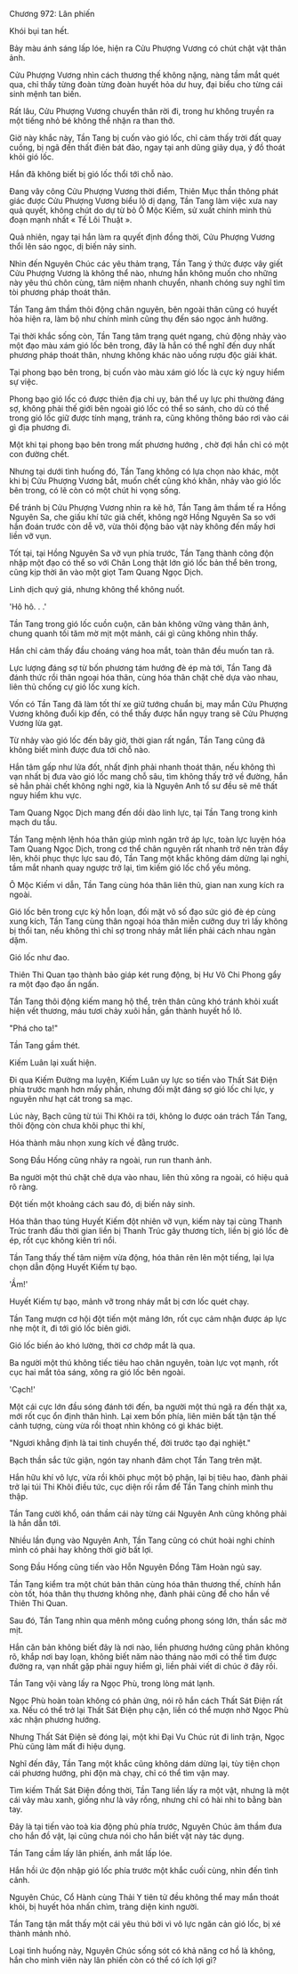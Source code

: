 




Chương 972: Lân phiến


Khói bụi tan hết.

Bảy màu ánh sáng lấp lóe, hiện ra Cửu Phượng Vương có chút chật vật thân ảnh.

Cửu Phượng Vương nhìn cách thương thế không nặng, nàng tầm mắt quét qua, chỉ thấy từng đoàn từng đoàn huyết hỏa dư huy, đại biểu cho từng cái sinh mệnh tan biến.

Rất lâu, Cửu Phượng Vương chuyển thân rời đi, trong hư không truyền ra một tiếng nhỏ bé không thể nhận ra than thở.

Giờ này khắc này, Tần Tang bị cuốn vào gió lốc, chỉ cảm thấy trời đất quay cuồng, bị ngã đến thất điên bát đảo, ngay tại anh dũng giãy dụa, ý đồ thoát khỏi gió lốc.

Hắn đã không biết bị gió lốc thổi tới chỗ nào.

Đang vây công Cửu Phượng Vương thời điểm, Thiên Mục thần thông phát giác được Cửu Phượng Vương biểu lộ dị dạng, Tần Tang làm việc xưa nay quả quyết, không chút do dự từ bỏ Ô Mộc Kiếm, sử xuất chính mình thủ đoạn mạnh nhất « Tế Lôi Thuật ».

Quả nhiên, ngay tại hắn làm ra quyết định đồng thời, Cửu Phượng Vương thổi lên sáo ngọc, dị biến nảy sinh.

Nhìn đến Nguyên Chúc các yêu thảm trạng, Tần Tang ý thức được vây giết Cửu Phượng Vương là không thể nào, nhưng hắn không muốn cho những này yêu thú chôn cùng, tâm niệm nhanh chuyển, nhanh chóng suy nghĩ tìm tòi phương pháp thoát thân.

Tần Tang âm thầm thôi động chân nguyên, bên ngoài thân cũng có huyết hỏa hiện ra, làm bộ như chính mình cũng thụ đến sáo ngọc ảnh hưởng.

Tại thời khắc sống còn, Tần Tang tâm trạng quét ngang, chủ động nhảy vào một đạo màu xám gió lốc bên trong, đây là hắn có thể nghĩ đến duy nhất phương pháp thoát thân, nhưng không khác nào uống rượu độc giải khát.

Tại phong bạo bên trong, bị cuốn vào màu xám gió lốc là cực kỳ nguy hiểm sự việc.

Phong bạo gió lốc có được thiên địa chi uy, bản thể uy lực phi thường đáng sợ, không phải thế giới bên ngoài gió lốc có thể so sánh, cho dù có thể trong gió lốc giữ được tính mạng, tránh ra, cũng không thông báo rơi vào cái gì địa phương đi.

Một khi tại phong bạo bên trong mất phương hướng , chờ đợi hắn chỉ có một con đường chết.

Nhưng tại dưới tình huống đó, Tần Tang không có lựa chọn nào khác, một khi bị Cửu Phượng Vương bắt, muốn chết cũng khó khăn, nhảy vào gió lốc bên trong, có lẽ còn có một chút hi vọng sống.

Để tránh bị Cửu Phượng Vương nhìn ra kẽ hở, Tần Tang âm thầm tế ra Hồng Nguyên Sa, che giấu khí tức giả chết, không ngờ Hồng Nguyên Sa so với hắn đoán trước còn dễ vỡ, vừa thôi động bảo vật này không đến mấy hơi liền vỡ vụn.

Tốt tại, tại Hồng Nguyên Sa vỡ vụn phía trước, Tần Tang thành công độn nhập một đạo có thể so với Chân Long thật lớn gió lốc bản thể bên trong, cũng kịp thời ăn vào một giọt Tam Quang Ngọc Dịch.

Linh dịch quý giá, nhưng không thể không nuốt.

'Hô hô. . .'

Tần Tang trong gió lốc cuồn cuộn, căn bản không vững vàng thân ảnh, chung quanh tối tăm mờ mịt một mảnh, cái gì cũng không nhìn thấy.

Hắn chỉ cảm thấy đầu choáng váng hoa mắt, toàn thân đều muốn tan rã.

Lực lượng đáng sợ từ bốn phương tám hướng đè ép mà tới, Tần Tang đã đánh thức rồi thân ngoại hóa thân, cùng hóa thân chặt chẽ dựa vào nhau, liên thủ chống cự gió lốc xung kích.

Vốn có Tần Tang đã làm tốt thí xe giữ tướng chuẩn bị, may mắn Cửu Phượng Vương không đuổi kịp đến, có thể thấy được hắn ngụy trang sẽ Cửu Phượng Vương lừa gạt.

Từ nhảy vào gió lốc đến bây giờ, thời gian rất ngắn, Tần Tang cũng đã không biết mình được đưa tới chỗ nào.

Hắn tâm gấp như lửa đốt, nhất định phải nhanh thoát thân, nếu không thì vạn nhất bị đưa vào gió lốc mang chỗ sâu, tìm không thấy trở về đường, hắn sẽ hẳn phải chết không nghi ngờ, kia là Nguyên Anh tổ sư đều sẽ mê thất nguy hiểm khu vực.

Tam Quang Ngọc Dịch mang đến dồi dào linh lực, tại Tần Tang trong kinh mạch du tẩu.

Tần Tang mệnh lệnh hóa thân giúp mình ngăn trở áp lực, toàn lực luyện hóa Tam Quang Ngọc Dịch, trong cơ thể chân nguyên rất nhanh trở nên tràn đầy lên, khôi phục thực lực sau đó, Tần Tang một khắc không dám dừng lại nghỉ, tầm mắt nhanh quay ngược trở lại, tìm kiếm gió lốc chổ yếu mỏng.

Ô Mộc Kiếm vi dẫn, Tần Tang cùng hóa thân liên thủ, gian nan xung kích ra ngoài.

Gió lốc bên trong cực kỳ hỗn loạn, đối mặt vô số đạo sức gió đè ép cùng xung kích, Tần Tang cùng thân ngoại hóa thân miễn cưỡng duy trì lấy không bị thổi tan, nếu không thì chỉ sợ trong nháy mắt liền phải cách nhau ngàn dặm.

Gió lốc như đao.

Thiên Thi Quan tạo thành bảo giáp két rung động, bị Hư Vô Chi Phong gẩy ra một đạo đạo ấn ngấn.

Tần Tang thôi động kiếm mang hộ thể, trên thân cũng khó tránh khỏi xuất hiện vết thương, máu tươi chảy xuôi hắn, gần thành huyết hồ lô.

"Phá cho ta!"

Tần Tang gầm thét.

Kiếm Luân lại xuất hiện.

Đi qua Kiếm Đường ma luyện, Kiếm Luân uy lực so tiến vào Thất Sát Điện phía trước mạnh hơn mấy phần, nhưng đối mặt đáng sợ gió lốc chi lực, y nguyên như hạt cát trong sa mạc.

Lúc này, Bạch cũng từ túi Thi Khôi ra tới, không lo được oán trách Tần Tang, thôi động còn chưa khôi phục thi khí,

Hóa thành mâu nhọn xung kích về đằng trước.

Song Đầu Hống cũng nhảy ra ngoài, run run thanh ảnh.

Ba người một thú chặt chẽ dựa vào nhau, liên thủ xông ra ngoài, có hiệu quả rõ ràng.

Đột tiến một khoảng cách sau đó, dị biến nảy sinh.

Hóa thân thao túng Huyết Kiếm đột nhiên vỡ vụn, kiếm này tại cùng Thanh Trúc tranh đấu thời gian liền bị Thanh Trúc gây thương tích, liền bị gió lốc đè ép, rốt cục không kiên trì nổi.

Tần Tang thấy thế tâm niệm vừa động, hóa thân rên lên một tiếng, lại lựa chọn dẫn động Huyết Kiếm tự bạo.

'Ầm!'

Huyết Kiếm tự bạo, mảnh vỡ trong nháy mắt bị cơn lốc quét chạy.

Tần Tang mượn cơ hội đột tiến một mảng lớn, rốt cục cảm nhận được áp lực nhẹ một ít, đi tới gió lốc biên giới.

Gió lốc biến ảo khó lường, thời cơ chớp mắt là qua.

Ba người một thú không tiếc tiêu hao chân nguyên, toàn lực vọt mạnh, rốt cục hai mắt tỏa sáng, xông ra gió lốc bên ngoài.

'Cạch!'

Một cái cực lớn đầu sóng đánh tới đến, ba người một thú ngã ra đến thật xa, mới rốt cục ổn định thân hình. Lại xem bốn phía, liên miên bất tận tận thế cảnh tượng, cùng vừa rồi thoạt nhìn không có gì khác biệt.

"Ngươi khẳng định là tai tinh chuyển thế, đời trước tạo đại nghiệt."

Bạch thần sắc tức giận, ngón tay nhanh đâm chọt Tần Tang trên mặt.

Hắn hữu khí vô lực, vừa rồi khôi phục một bộ phận, lại bị tiêu hao, đành phải trở lại túi Thi Khôi điều tức, cục diện rối rắm để Tần Tang chính mình thu thập.

Tần Tang cười khổ, oán thầm cái này từng cái Nguyên Anh cũng không phải là hắn dẫn tới.

Nhiều lần đụng vào Nguyên Anh, Tần Tang cũng có chút hoài nghi chính mình có phải hay không thời giờ bất lợi.

Song Đầu Hống cũng tiến vào Hỗn Nguyên Đồng Tâm Hoàn ngủ say.

Tần Tang kiểm tra một chút bản thân cùng hóa thân thương thế, chính hắn còn tốt, hóa thân thụ thương không nhẹ, đành phải cũng để cho hắn về Thiên Thi Quan.

Sau đó, Tần Tang nhìn qua mênh mông cuồng phong sóng lớn, thần sắc mờ mịt.

Hắn căn bản không biết đây là nơi nào, liền phương hướng cũng phân không rõ, khắp nơi bay loạn, không biết năm nào tháng nào mới có thể tìm được đường ra, vạn nhất gặp phải nguy hiểm gì, liền phải viết di chúc ở đây rồi.

Tần Tang vội vàng lấy ra Ngọc Phù, trong lòng mát lạnh.

Ngọc Phù hoàn toàn không có phản ứng, nói rõ hắn cách Thất Sát Điện rất xa. Nếu có thể trở lại Thất Sát Điện phụ cận, liền có thể mượn nhờ Ngọc Phù xác nhận phương hướng.

Nhưng Thất Sát Điện sẽ đóng lại, một khi Đại Vu Chúc rút đi linh trận, Ngọc Phù cũng làm mất đi hiệu dụng.

Nghĩ đến đây, Tần Tang một khắc cũng không dám dừng lại, tùy tiện chọn cái phương hướng, phi độn mà chạy, chỉ có thể tìm vận may.

Tìm kiếm Thất Sát Điện đồng thời, Tần Tang liền lấy ra một vật, nhưng là một cái vảy màu xanh, giống như là vảy rồng, nhưng chỉ có hài nhi to bằng bàn tay.

Đây là tại tiến vào toà kia động phủ phía trước, Nguyên Chúc âm thầm đưa cho hắn đồ vật, lại cũng chưa nói cho hắn biết vật này tác dụng.

Tần Tang cầm lấy lân phiến, ánh mắt lấp lóe.

Hắn hồi ức độn nhập gió lốc phía trước một khắc cuối cùng, nhìn đến tình cảnh.

Nguyên Chúc, Cổ Hành cùng Thải Y tiên tử đều không thể may mắn thoát khỏi, bị huyết hỏa nhấn chìm, tràng diện kinh người.

Tần Tang tận mắt thấy một cái yêu thú bởi vì vô lực ngăn cản gió lốc, bị xé thành mảnh nhỏ.

Loại tình huống này, Nguyên Chúc sống sót có khả năng cơ hồ là không, hắn cho mình viên này lân phiến còn có thể có ích lợi gì?




